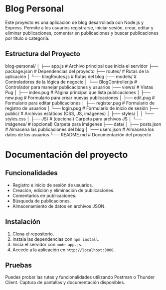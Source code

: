 # Blog Personal

Este proyecto es una aplicación de blog desarrollada con Node.js y Express. Permite a los usuarios registrarse, iniciar sesión, crear, editar y eliminar publicaciones, comentar en publicaciones y buscar publicaciones por título o categoría.

## Estructura del Proyecto

blog-personal/
│
├── app.js                  # Archivo principal que inicia el servidor
├── package.json            # Dependencias del proyecto
├── routes/                 # Rutas de la aplicación
│   └── blogRoutes.js       # Rutas del blog
├── models/                 # Controladores de la lógica de negocio
│   └── BlogController.js   # Controlador para manejar publicaciones y usuarios
├── views/                  # Vistas Pug
│   ├── index.pug           # Página principal que lista publicaciones
│   ├── new.pug             # Formulario para crear nuevas publicaciones
│   ├── edit.pug            # Formulario para editar publicaciones
│   ├── register.pug        # Formulario de registro de usuarios
│   └── login.pug           # Formulario de inicio de sesión
├── public/                 # Archivos estáticos (CSS, JS, imágenes)
│   ├── styles/
│   │   └── styles.css
│   ├── JS/                  # (opcional) Carpeta para archivos JS
│   └── imágenes/            # (opcional) Carpeta para imágenes
├── data/
│   ├── posts.json         # Almacena las publicaciones del blog
│   └── users.json         # Almacena los datos de los usuarios
└── README.md               # Documentación del proyecto

# Documentación del proyecto

## Funcionalidades

- Registro e inicio de sesión de usuarios.
- Creación, edición y eliminación de publicaciones.
- Comentarios en publicaciones.
- Búsqueda de publicaciones.
- Almacenamiento de datos en archivos JSON.

## Instalación

1. Clona el repositorio.
2. Instala las dependencias con `npm install`.
3. Inicia el servidor con `node app.js`.
4. Accede a la aplicación en `http://localhost:3000`.

## Pruebas

Puedes probar las rutas y funcionalidades utilizando Postman o Thunder Client. Captura de pantallas y documentación disponibles.


